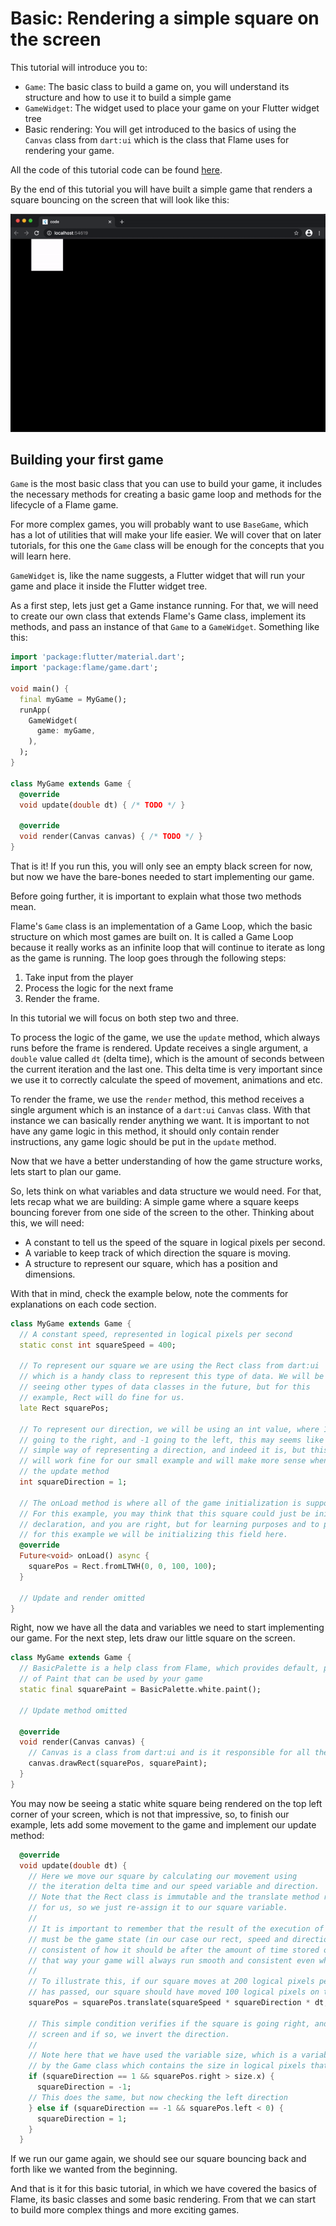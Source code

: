 # Basic: Rendering a simple square on the screen

This tutorial will introduce you to:

 - `Game`: The basic class to build a game on, you will understand its structure and how to use it
 to build a simple game
 - `GameWidget`: The widget used to place your game on your Flutter widget tree
 - Basic rendering: You will get introduced to the basics of using the `Canvas` class from `dart:ui`
 which is the class that Flame uses for rendering your game.

All the code of this tutorial code can be found [here](./code).

By the end of this tutorial you will have built a simple game that renders a square bouncing on the
screen that will look like this:

![Preview](./media/preview.gif)

## Building your first game

`Game` is the most basic class that you can use to build your game, it includes the necessary
methods for creating a basic game loop and methods for the lifecycle of a Flame game.

For more complex games, you will probably want to use `BaseGame`, which has a lot of utilities that
will make your life easier. We will cover that on later tutorials, for this one the `Game` class
will be enough for the concepts that you will learn here.

`GameWidget` is, like the name suggests, a Flutter widget that will run your game and place it
inside the Flutter widget tree.

As a first step, lets just get a Game instance running. For that, we will need to create our own
class that extends Flame's Game class, implement its methods, and pass an instance of that `Game` to
a `GameWidget`. Something like this:

```dart
import 'package:flutter/material.dart';
import 'package:flame/game.dart';

void main() {
  final myGame = MyGame();
  runApp(
    GameWidget(
      game: myGame,
    ),
  );
}

class MyGame extends Game {
  @override
  void update(double dt) { /* TODO */ }

  @override
  void render(Canvas canvas) { /* TODO */ }
}
```

That is it! If you run this, you will only see an empty black screen for now, but now we have the
bare-bones needed to start implementing our game.

Before going further, it is important to explain what those two methods mean.

Flame's `Game` class is an implementation of a Game Loop, which the basic structure on which most
games are built on. It is called a Game Loop because it really works as an infinite loop that will
continue to iterate as long as the game is running. The loop goes through the following steps:

 1. Take input from the player
 2. Process the logic for the next frame
 3. Render the frame.

In this tutorial we will focus on both step two and three.

To process the logic of the game, we use the `update` method, which always runs before the frame is
rendered. Update receives a single argument, a `double` value called `dt` (delta time), which is the
amount of seconds between the current iteration and the last one. This delta time is very important
since we use it to correctly calculate the speed of movement, animations and etc.

To render the frame, we use the `render` method, this method receives a single argument which is an
instance of a `dart:ui` `Canvas` class. With that instance we can basically render anything we want.
It is important to not have any game logic in this method, it should only contain render
instructions, any game logic should be put in the `update` method.

Now that we have a better understanding of how the game structure works, lets start to plan our
game.

So, lets think on what variables and data structure we would need. For that, lets recap what we are
building: A simple game where a square keeps bouncing forever from one side of the screen to the
other. Thinking about this, we will need:

 - A constant to tell us the speed of the square in logical pixels per second.
 - A variable to keep track of which direction the square is moving.
 - A structure to represent our square, which has a position and dimensions.

With that in mind, check the example below, note the comments for explanations on each code section.


```dart
class MyGame extends Game {
  // A constant speed, represented in logical pixels per second
  static const int squareSpeed = 400;

  // To represent our square we are using the Rect class from dart:ui
  // which is a handy class to represent this type of data. We will be
  // seeing other types of data classes in the future, but for this
  // example, Rect will do fine for us.
  late Rect squarePos;

  // To represent our direction, we will be using an int value, where 1 means
  // going to the right, and -1 going to the left, this may seems like a too much
  // simple way of representing a direction, and indeed it is, but this will
  // will work fine for our small example and will make more sense when we implement
  // the update method
  int squareDirection = 1;

  // The onLoad method is where all of the game initialization is supposed to go
  // For this example, you may think that this square could just be initialized on the field
  // declaration, and you are right, but for learning purposes and to present the life cycle method
  // for this example we will be initializing this field here.
  @override
  Future<void> onLoad() async {
    squarePos = Rect.fromLTWH(0, 0, 100, 100);
  }

  // Update and render omitted
}
```

Right, now we have all the data and variables we need to start implementing our game. For the next
step, lets draw our little square on the screen.

```dart
class MyGame extends Game {
  // BasicPalette is a help class from Flame, which provides default, pre-built instances
  // of Paint that can be used by your game
  static final squarePaint = BasicPalette.white.paint();

  // Update method omitted

  @override
  void render(Canvas canvas) {
    // Canvas is a class from dart:ui and is it responsible for all the rendering inside of Flame
    canvas.drawRect(squarePos, squarePaint);
  }
}
```

You may now be seeing a static white square being rendered on the top left corner of your screen,
which is not that impressive, so, to finish our example, lets add some movement to the game and
implement our update method:

```dart
  @override
  void update(double dt) {
    // Here we move our square by calculating our movement using
    // the iteration delta time and our speed variable and direction.
    // Note that the Rect class is immutable and the translate method returns a new Rect instance
    // for us, so we just re-assign it to our square variable.
    //
    // It is important to remember that the result of the execution of this method,
    // must be the game state (in our case our rect, speed and direction variables) updated to be
    // consistent of how it should be after the amount of time stored on the dt variable,
    // that way your game will always run smooth and consistent even when a FPS drop or peak happen.
    //
    // To illustrate this, if our square moves at 200 logical pixels per second, and half a second
    // has passed, our square should have moved 100 logical pixels on this iteration
    squarePos = squarePos.translate(squareSpeed * squareDirection * dt, 0);

    // This simple condition verifies if the square is going right, and has reached the end of the
    // screen and if so, we invert the direction.
    //
    // Note here that we have used the variable size, which is a variable provided
    // by the Game class which contains the size in logical pixels that the game is currently using.
    if (squareDirection == 1 && squarePos.right > size.x) {
      squareDirection = -1;
    // This does the same, but now checking the left direction
    } else if (squareDirection == -1 && squarePos.left < 0) {
      squareDirection = 1;
    }
  }
```

If we run our game again, we should see our square bouncing back and forth like we wanted from the
beginning.

And that is it for this basic tutorial, in which we have covered the basics of Flame, its basic
classes and some basic rendering. From that we can start to build more complex things and more
exciting games.
